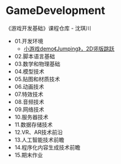 # GameDevelopment
《游戏开发基础》课程仓库 - 沈琪川
* 01.开发环境
  * [小游戏demo《Jumping》，2D竖版跳跃](https://github.com/hnsqc98/GameDevelopment/tree/master/L1)
* 02.脚本语言基础
* 03.数学和物理基础
* 04.模型技术
* 05.贴图和材质技术
* 06.动画技术
* 07.特效技术
* 08.音频技术
* 09.网络技术
* 10.服务器技术
* 11.数据存储技术
* 12.VR、AR技术前沿
* 13.人工智能技术前瞻
* 14.程序化内容生成技术前瞻
* 15.期末作业
